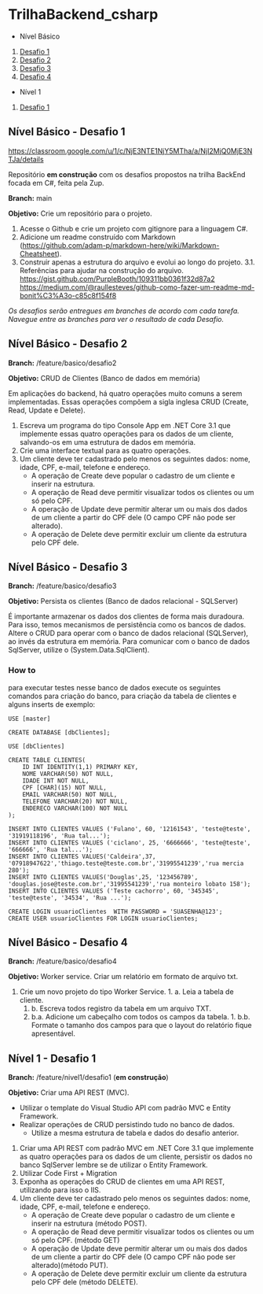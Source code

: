 # TrilhaBackend_csharp
- Nível Básico
1. [Desafio 1](https://github.com/douglasjtds/TrilhaBackend_csharp/tree/feature/nivel1/desafio1#desafio-1)
2. [Desafio 2](https://github.com/douglasjtds/TrilhaBackend_csharp/tree/feature/nivel1/desafio1#desafio-2)
3. [Desafio 3](https://github.com/douglasjtds/TrilhaBackend_csharp/tree/feature/nivel1/desafio1#desafio-3)
4. [Desafio 4](https://github.com/douglasjtds/TrilhaBackend_csharp/tree/feature/nivel1/desafio1#desafio-4)

- Nível 1
1. [Desafio 1](https://github.com/douglasjtds/TrilhaBackend_csharp/tree/feature/nivel1/desafio1#n%C3%ADvel-1---desafio-1)



## Nível Básico - Desafio 1
https://classroom.google.com/u/1/c/NjE3NTE1NjY5MTha/a/NjI2MjQ0MjE3NTJa/details

Repositório __em construção__ com os desafios propostos na trilha BackEnd focada em C#, feita pela Zup.

__Branch:__ main

__Objetivo:__ Crie um repositório para o projeto. 

 1. Acesse o Github e crie um projeto com gitignore para a linguagem C#. 
 2. Adicione um readme construído com Markdown (https://github.com/adam-p/markdown-here/wiki/Markdown-Cheatsheet).
 3. Construir apenas a estrutura do arquivo e evolui ao longo do projeto.
   3.1. Referências para ajudar na construção do arquivo.
			   https://gist.github.com/PurpleBooth/109311bb0361f32d87a2	
			   https://medium.com/@raullesteves/github-como-fazer-um-readme-md-bonit%C3%A3o-c85c8f154f8

<em>Os desafios serão entregues em branches de acordo com cada tarefa. Navegue entre as branches para ver o resultado de cada Desafio.</em>

## Nível Básico - Desafio 2

__Branch:__ /feature/basico/desafio2 

__Objetivo:__ CRUD de Clientes (Banco de dados em memória)

Em aplicações do backend, há quatro operações muito comuns a serem implementadas.
Essas operações compõem a sigla inglesa CRUD (Create, Read, Update e Delete).
 
 1. Escreva um programa do tipo Console App em .NET Core 3.1 que implemente essas quatro operações para os dados de um cliente, salvando-os em uma estrutura de dados em memória.	
 2. Crie uma interface textual para as quatro operações.
 3. Um cliente deve ter cadastrado pelo menos os seguintes dados: nome, idade, CPF, e-mail, telefone e endereço.  
	  - A operação de Create deve popular o cadastro de um cliente e inserir na estrutura. 
	  - A operação de Read   deve permitir visualizar todos os clientes ou um só pelo CPF. 
	  - A operação de Update deve permitir alterar um ou mais dos dados de um cliente a partir do CPF dele (O campo CPF não pode ser alterado).
	  - A operação de Delete deve permitir excluir um cliente da estrutura pelo CPF dele.

## Nível Básico - Desafio 3

__Branch:__ /feature/basico/desafio3

__Objetivo:__ Persista os clientes (Banco de dados relacional - SQLServer)

É importante armazenar os dados dos clientes de forma mais duradoura. Para isso, temos mecanismos de persistência como os bancos de dados.
Altere o CRUD para operar com o banco de dados relacional (SQLServer), ao invés da estrutura em memória. Para comunicar com o banco de dados SqlServer, utilize o (System.Data.SqlClient).

### How to
para executar testes nesse banco de dados execute os seguintes comandos para criação do banco,
para criação da tabela de clientes e alguns inserts de exemplo:

~~~
USE [master]

CREATE DATABASE [dbClientes];

USE [dbClientes]

CREATE TABLE CLIENTES(
	ID INT IDENTITY(1,1) PRIMARY KEY,
	NOME VARCHAR(50) NOT NULL,
	IDADE INT NOT NULL,
	CPF [CHAR](15) NOT NULL,
	EMAIL VARCHAR(50) NOT NULL,
	TELEFONE VARCHAR(20) NOT NULL,
	ENDERECO VARCHAR(100) NOT NULL
);

INSERT INTO CLIENTES VALUES ('Fulano', 60, '12161543', 'teste@teste', '31919118196', 'Rua tal...');
INSERT INTO CLIENTES VALUES ('ciclano', 25, '6666666', 'teste@teste', '666666', 'Rua tal...');
INSERT INTO CLIENTES VALUES('Caldeira',37, '07918947622','thiago.teste@teste.com.br','31995541239','rua mercia 280');
INSERT INTO CLIENTES VALUES('Douglas',25, '123456789',   'douglas.jose@teste.com.br','31995541239','rua monteiro lobato 158');
INSERT INTO CLIENTES VALUES ('Teste cachorro', 60, '345345', 'teste@teste', '34534', 'Rua ...');

CREATE LOGIN usuarioClientes  WITH PASSWORD = 'SUASENHA@123';  
CREATE USER usuarioClientes FOR LOGIN usuarioClientes; 

~~~

## Nível Básico - Desafio 4

__Branch:__ /feature/basico/desafio4

__Objetivo:__ Worker service.
Criar um relatório em formato de arquivo txt.
   1. Crie um novo projeto do tipo Worker Service.
     1. a. Leia a tabela de cliente.
	   1. b. Escreva todos registro da tabela em um arquivo TXT.
	     1. b.a. Adicione um cabeçalho com todos os campos da tabela.
		   1. b.b. Formate o tamanho dos campos para que o layout do relatório fique apresentável.


## Nível 1 - Desafio 1
__Branch:__ /feature/nivel1/desafio1 (__em construção__)

__Objetivo:__ Criar uma API REST (MVC).

- Utilizar o template do Visual Studio API com padrão MVC e Entity Framework. 
- Realizar operações de CRUD persistindo tudo no banco de dados.
	- Utilize a mesma estrutura de tabela e dados do desafio anterior.
	
1. Criar uma API REST com padrão MVC em .NET Core 3.1 que implemente as quatro operações para os dados de um cliente, persistir os dados no banco SqlServer lembre se de utilizar o Entity Framework.
2. Utilizar Code First + Migration
3. Exponha as operações do CRUD de clientes em uma API REST, utilizando para isso o IIS.
4. Um cliente deve ter cadastrado pelo menos os seguintes dados: nome, idade, CPF, e-mail, telefone e endereço.
	- A operação de Create deve popular o cadastro de um cliente e inserir na estrutura (método POST).
	- A operação de Read   deve permitir visualizar todos os clientes ou um só pelo CPF. (método GET) 
	- A operação de Update deve permitir alterar um ou mais dos dados de um cliente a partir do CPF dele (O campo CPF não pode ser alterado)(método PUT).
	- A operação de Delete deve permitir excluir um cliente da estrutura pelo CPF dele (método DELETE).